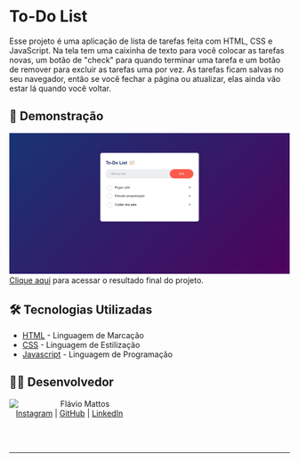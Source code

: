 # To-Do List

Esse projeto é uma aplicação de lista de tarefas feita com HTML, CSS e JavaScript. Na tela tem uma caixinha de texto para você colocar as tarefas novas, um botão de "check" para quando terminar uma tarefa e um botão de remover para excluir as tarefas uma por vez. As tarefas ficam salvas no seu navegador, então se você fechar a página ou atualizar, elas ainda vão estar lá quando você voltar.

## 🚀 Demonstração

![image](images/final-project.png)
[Clique aqui](https://flaviomattosdev.github.io/To-Do-List/) para acessar o resultado final do projeto.

## 🛠️ Tecnologias Utilizadas

* [HTML](https://developer.mozilla.org/pt-BR/docs/Web/HTML) - Linguagem de Marcação
* [CSS](https://developer.mozilla.org/pt-BR/docs/Web/CSS) - Linguagem de Estilização
* [Javascript](https://developer.mozilla.org/pt-BR/docs/Web/JavaScript) - Linguagem de Programação

## 👨‍💻 Desenvolvedor
<p>
    <img align=left margin=10 width=80 src="https://avatars.githubusercontent.com/u/80709540?v=4"/>
    <p>&nbsp&nbsp&nbspFlávio Mattos<br>
    &nbsp&nbsp&nbsp<a href="https://www.instagram.com/fflaviomattos/">Instagram</a>&nbsp;|&nbsp;<a href="https://github.com/FlavioMattosDev">GitHub</a>&nbsp;|&nbsp;<a href="https://www.linkedin.com/in/flavio-mattos/">LinkedIn</a>&nbsp;
</p>
<br/><br/>
<p>

---
